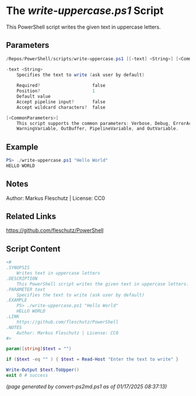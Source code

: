 The *write-uppercase.ps1* Script
===========================

This PowerShell script writes the given text in uppercase letters.

Parameters
----------
```powershell
/Repos/PowerShell/scripts/write-uppercase.ps1 [[-text] <String>] [<CommonParameters>]

-text <String>
    Specifies the text to write (ask user by default)
    
    Required?                    false
    Position?                    1
    Default value                
    Accept pipeline input?       false
    Accept wildcard characters?  false

[<CommonParameters>]
    This script supports the common parameters: Verbose, Debug, ErrorAction, ErrorVariable, WarningAction, 
    WarningVariable, OutBuffer, PipelineVariable, and OutVariable.
```

Example
-------
```powershell
PS> ./write-uppercase.ps1 "Hello World"
HELLO WORLD

```

Notes
-----
Author: Markus Fleschutz | License: CC0

Related Links
-------------
https://github.com/fleschutz/PowerShell

Script Content
--------------
```powershell
<#
.SYNOPSIS
	Writes text in uppercase letters
.DESCRIPTION
	This PowerShell script writes the given text in uppercase letters.
.PARAMETER text
	Specifies the text to write (ask user by default)
.EXAMPLE
	PS> ./write-uppercase.ps1 "Hello World"
	HELLO WORLD
.LINK
	https://github.com/fleschutz/PowerShell
.NOTES
	Author: Markus Fleschutz | License: CC0
#>

param([string]$text = "")

if ($text -eq "" ) { $text = Read-Host "Enter the text to write" }

Write-Output $text.ToUpper()
exit 0 # success
```

*(page generated by convert-ps2md.ps1 as of 01/17/2025 08:37:13)*
